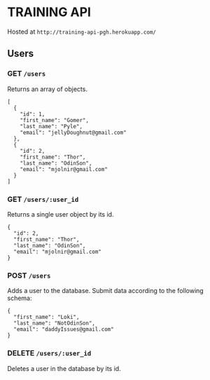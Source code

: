 # TRAINING API
Hosted at `http://training-api-pgh.herokuapp.com/`

## Users
### GET `/users`
Returns an array of objects.
```
[
  {
    "id": 1,
    "first_name": "Gomer",
    "last_name": "Pyle",
    "email": "jellyDoughnut@gmail.com"
  },
  {
    "id": 2,
    "first_name": "Thor",
    "last_name": "OdinSon",
    "email": "mjolnir@gmail.com"
  }
]
```

### GET `/users/:user_id`
Returns a single user object by its id.
```
{
  "id": 2,
  "first_name": "Thor",
  "last_name": "OdinSon",
  "email": "mjolnir@gmail.com"
}
```

### POST `/users`
Adds a user to the database. Submit data according to the following schema:
```
{
  "first_name": "Loki",
  "last_name": "NotOdinSon",
  "email": "daddyIssues@gmail.com"
}
```

### DELETE `/users/:user_id`
Deletes a user in the database by its id.
